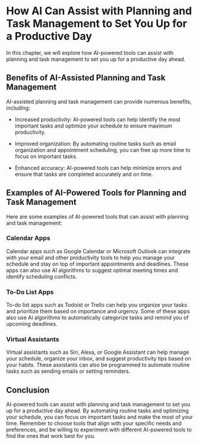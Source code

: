 How AI Can Assist with Planning and Task Management to Set You Up for a Productive Day
===================================================================================================================================================================

In this chapter, we will explore how AI-powered tools can assist with planning and task management to set you up for a productive day ahead.

Benefits of AI-Assisted Planning and Task Management
----------------------------------------------------

AI-assisted planning and task management can provide numerous benefits, including:

* Increased productivity: AI-powered tools can help identify the most important tasks and optimize your schedule to ensure maximum productivity.

* Improved organization: By automating routine tasks such as email organization and appointment scheduling, you can free up more time to focus on important tasks.

* Enhanced accuracy: AI-powered tools can help minimize errors and ensure that tasks are completed accurately and on time.

Examples of AI-Powered Tools for Planning and Task Management
-------------------------------------------------------------

Here are some examples of AI-powered tools that can assist with planning and task management:

### Calendar Apps

Calendar apps such as Google Calendar or Microsoft Outlook can integrate with your email and other productivity tools to help you manage your schedule and stay on top of important appointments and deadlines. These apps can also use AI algorithms to suggest optimal meeting times and identify scheduling conflicts.

### To-Do List Apps

To-do list apps such as Todoist or Trello can help you organize your tasks and prioritize them based on importance and urgency. Some of these apps also use AI algorithms to automatically categorize tasks and remind you of upcoming deadlines.

### Virtual Assistants

Virtual assistants such as Siri, Alexa, or Google Assistant can help manage your schedule, organize your inbox, and suggest productivity tips based on your habits. These assistants can also be programmed to automate routine tasks such as sending emails or setting reminders.

Conclusion
----------

AI-powered tools can assist with planning and task management to set you up for a productive day ahead. By automating routine tasks and optimizing your schedule, you can focus on important tasks and make the most of your time. Remember to choose tools that align with your specific needs and preferences, and be willing to experiment with different AI-powered tools to find the ones that work best for you.


